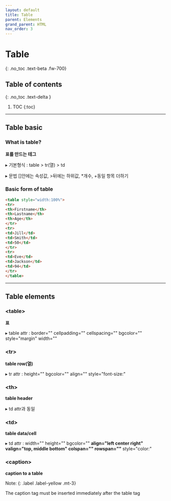 ```yaml
---
layout: default
title: Table
parent: Elements
grand_parent: HTML
nav_order: 3
---
```


# Table
{: .no_toc .text-beta .fw-700}

## Table of contents
{: .no_toc .text-delta }

1. TOC
{:toc}

---

## Table basic 

### What is table?

**표를 만드는 테그**

&#9656; 기본형식 : table > tr(열) > td

&#9656; 문법 []안에는 속성값, >뒤에는 하위값, *개수, +동일 항목 더하기

### Basic form of table

```html
<table style="width:100%">
<tr>
<th>Firstname</th>
<th>Lastname</th>
<th>Age</th>
</tr>
<tr>
<td>Jill</td>
<td>Smith</td>
<td>50</td>
</tr>
<tr>
<td>Eve</td>
<td>Jackson</td>
<td>94</td>
</tr>
</table>
```

---

## Table elements

### &#60;table&#62;

**표**

&#9656; table attr : border="" cellpadding="" cellspacing="" bgcolor="" style="margin" width="" 

### &#60;tr&#62; 

**table row(열)**

&#9656; tr attr : height="" bgcolor="" align="" style="font-size:"

### &#60;th&#62; 

**table header**

&#9656; td attr과 동일

### &#60;td&#62; 

**table data/cell**

&#9656; td attr : width="" height="" bgcolor="" **align="left center right" valign="top, middle bottom" colspan="" rowspan=""** style="color:"

### &#60;caption&#62; 

**caption to a table**

Note:
{: .label .label-yellow .mt-3}
<div class="code-example" markdown="1">
The caption tag must be inserted immediately after the table tag
</div>
